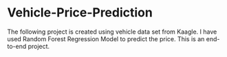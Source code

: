 # Vehicle-Price-Prediction
The following project is created using vehicle data set from Kaagle. I have used Random Forest Regression Model to predict the price. This is an end-to-end project.
